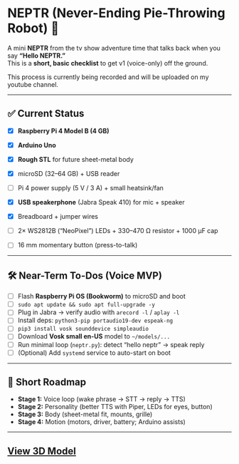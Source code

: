 # NEPTR (Never-Ending Pie-Throwing Robot) 🤖

A mini **NEPTR** from the tv show adventure time that talks back when you say **“Hello NEPTR.”**  
This is a **short, basic checklist** to get v1 (voice-only) off the ground.

This process is currently being recorded and will be uploaded on my youtube channel.

---

## ✅ Current Status
- [x] **Raspberry Pi 4 Model B (4 GB)**
- [x] **Arduino Uno**
- [x] **Rough STL** for future sheet-metal body
- [x] microSD (32–64 GB) + USB reader
- [ ] Pi 4 power supply (5 V / 3 A) + small heatsink/fan
- [x] **USB speakerphone** (Jabra Speak 410) for mic + speaker
- [x] Breadboard + jumper wires
- [ ] 2× WS2812B (“NeoPixel”) LEDs + 330–470 Ω resistor + 1000 µF cap
- [ ] 16 mm momentary button (press-to-talk)


---

## 🛠️ Near-Term To-Dos (Voice MVP)
- [ ] Flash **Raspberry Pi OS (Bookworm)** to microSD and boot
- [ ] `sudo apt update && sudo apt full-upgrade -y`
- [ ] Plug in Jabra → verify audio with `arecord -l` / `aplay -l`
- [ ] Install deps: `python3-pip portaudio19-dev espeak-ng`
- [ ] `pip3 install vosk sounddevice simpleaudio`
- [ ] Download **Vosk small en-US** model to `~/models/...`
- [ ] Run minimal loop (`neptr.py`): detect “hello neptr” → speak reply
- [ ] (Optional) Add `systemd` service to auto-start on boot

---

## 🎯 Short Roadmap
- **Stage 1:** Voice loop (wake phrase → STT → reply → TTS)  
- **Stage 2:** Personality (better TTS with Piper, LEDs for eyes, button)  
- **Stage 3:** Body (sheet-metal fit, mounts, grille)  
- **Stage 4:** Motion (motors, driver, battery; Arduino assists)

---


## [View 3D Model](./stl-files/3d-chassis-rough.stl)
